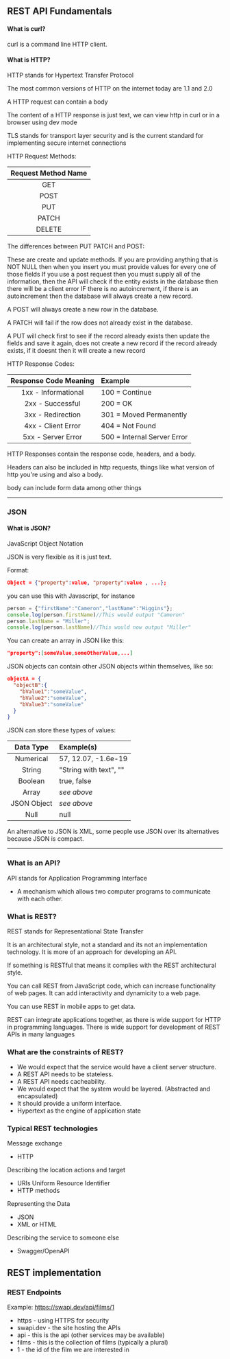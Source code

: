 ## REST API Fundamentals

#### What is curl?
curl is a command line HTTP client.

#### What is HTTP?
HTTP stands for Hypertext Transfer Protocol

The most common versions of HTTP on the internet today are 1.1 and 2.0

A HTTP request can contain a body

The content of a HTTP response is just text, we can view http in curl or in a browser using dev mode

TLS stands for transport layer security and is the current standard for implementing secure internet connections

HTTP Request Methods:

|Request Method Name|
|:---:|
|GET|
|POST|  
|PUT|
|PATCH|
|DELETE|

The differences between PUT PATCH and POST:

These are create and update methods.
If you are providing anything that is NOT NULL then when you insert you must provide values for every one of those fields
If you use a post request then you must supply all of the information, then the API will check if the entity exists in the database then there will be a client error IF there is no autoincrement, if there is an autoincrement then the database will always create a new record.

A POST will always create a new row in the database.

A PATCH will fail if the row does not already exist in the database.

A PUT will check first to see if the record already exists then update the fields and save it again, does not create a new record if the record already exists, if it doesnt then it will create a new record

HTTP Response Codes:

| Response Code Meaning | Example |
|:---:|:---|
|1xx - Informational| 100 = Continue|
|2xx - Successful| 200 = OK|
|3xx - Redirection| 301 = Moved Permanently|
|4xx - Client Error| 404 = Not Found|
|5xx - Server Error| 500 = Internal Server Error|

HTTP Responses contain the response code, headers, and a body.

Headers can also be included in http requests, things like what version of http you're using and also a body.

body can include form data among other things

___

### JSON

#### What is JSON?

JavaScript Object Notation

JSON is very flexible as it is just text.

Format:
```JSON
Object = {"property":value, "property":value , ...};
```
you can use this with Javascript, for instance

```JavaScript
person = {"firstName":"Cameron","lastName":"Higgins"};
console.log(person.firstName)//This would output "Cameron"
person.lastName = "Miller";
console.log(person.lastName)//This would now output "Miller"
```

You can create an array in JSON like this:
```JSON
"property":[someValue,someOtherValue,...]
```

JSON objects can contain other JSON objects within themselves, like so:

```JSON
objectA = {
  "objectB":{
    "bValue1":"someValue",
    "bValue2":"someValue",
    "bValue3":"someValue"
  }
}
```

JSON can store these types of values:

| Data Type | Example(s) |
| :---: | :--- |
|Numerical| 57, 12.07, -1.6e-19 |
|String| "String with text", "" |
|Boolean| true, false |
|Array| *see above* |
|JSON Object| *see above* |
|Null| null|

An alternative to JSON is XML, some people use JSON over its alternatives because JSON is compact.

___

### What is an API?

API stands for Application Programming Interface
 - A mechanism which allows two computer programs to communicate with each other.

### What is REST?

REST stands for Representational State Transfer

It is an architectural style, not a standard and its not an implementation technology. It is more of an approach for developing an API.

If something is RESTful that means it complies with the REST architectural style.

You can call REST from JavaScript code, which can increase functionality of web pages. It can add interactivity and dynamicity to a web page.

You can use REST in mobile apps to get data.

REST can integrate applications together, as there is wide support for HTTP in programming languages.
There is wide support for development of REST APIs in many languages

### What are the constraints of REST?

- We would expect that the service would have a client server structure.
- A REST API needs to be stateless.
- A REST API needs cacheability.
- We would expect that the system would be layered. (Abstracted and encapsulated)
- It should provide a uniform interface.
- Hypertext as the engine of application state

### Typical REST technologies

Message exchange
 - HTTP

Describing the location actions and target
 - URIs Uniform Resource Identifier
 - HTTP methods

Representing the Data
 - JSON
 - XML or HTML

Describing the service to someone else
 - Swagger/OpenAPI

## REST implementation

### REST Endpoints

Example: https://swapi.dev/api/films/1

- https - using HTTPS for security
- swapi.dev - the site hosting the APIs
- api - this is the api (other services may be available)
- films - this is the collection of films (typically a plural)
- 1 - the id of the film we are interested in
